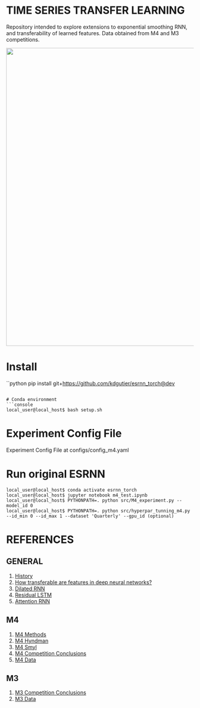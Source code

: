 # TIME SERIES TRANSFER LEARNING

Repository intended to explore extensions to exponential smoothing RNN, and transferability of learned features.
Data obtained from M4 and M3 competitions.

<p float="center">
  <img src="results/m4_results.png" width="800" />
</p>

# Install

``python
pip install git+https://github.com/kdgutier/esrnn_torch@dev
```

# Conda environment
```console
local_user@local_host$ bash setup.sh
```
# Experiment Config File
Experiment Config File at configs/config_m4.yaml

# Run original ESRNN
```console
local_user@local_host$ conda activate esrnn_torch
local_user@local_host$ jupyter notebook m4_test.ipynb
local_user@local_host$ PYTHONPATH=. python src/M4_experiment.py --model_id 0
local_user@local_host$ PYTHONPATH=. python src/hyperpar_tunning_m4.py --id_min 0 --id_max 1 --dataset 'Quarterly' --gpu_id (optional)
```

# REFERENCES
## GENERAL
1. [History](https://robjhyndman.com/hyndsight/forecasting-competitions/)
2. [How transferable are features in deep neural networks?](https://arxiv.org/abs/1411.1792)
3. [Dilated RNN](https://papers.nips.cc/paper/6613-dilated-recurrent-neural-networks.pdf)
4. [Residual LSTM](https://arxiv.org/abs/1701.03360)
5. [Attention RNN](https://arxiv.org/abs/1704.02971)

## M4
1. [M4 Methods](https://github.com/M4Competition/M4-methods)
2. [M4 Hyndman](https://github.com/M4Competition/M4-methods/tree/master/245%20-%20pmontman)
3. [M4 Smyl](https://github.com/M4Competition/M4-methods/tree/master/118%20-%20slaweks17)
4. [M4 Competition Conclusions](https://rpubs.com/fotpetr/m4competition)
5. [M4 Data](https://github.com/M4Competition/M4-methods/tree/master/Dataset)

## M3
1. [M3 Competition Conclusions](https://www.sciencedirect.com/science/article/pii/S0169207011000616?via%3Dihub)
2. [M3 Data](http://www.neural-forecasting-competition.com/NN3/datasets.htm)
